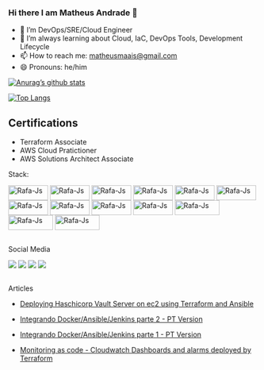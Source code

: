 ### Hi there I am Matheus Andrade 👋

- 🔭 I’m DevOps/SRE/Cloud Engineer
- 🌱 I’m always learning about Cloud, IaC, DevOps Tools, Development Lifecycle
- 📫 How to reach me: matheusmaais@gmail.com
- 😄 Pronouns: he/him

[![Anurag’s github stats](https://github-readme-stats.vercel.app/api?username=matheusmaais)](https://github.com/matheusmaais)

[![Top Langs](https://github-readme-stats.vercel.app/api/top-langs/?username=matheusmaais&layout=compact)](https://github.com/matheusmaais)

## Certifications

- Terraform Associate
- AWS Cloud Pratictioner
- AWS Solutions Architect Associate
  
  
<div>
  
  Stack:
  
  <img align="center" alt="Rafa-Js" height="30" width="80" src="https://img.shields.io/badge/AWS-%23FF9900.svg?style=for-the-badge&logo=amazon-aws&logoColor=white">
  <img align="center" alt="Rafa-Js" height="30" width="80" src="https://img.shields.io/badge/GoogleCloud-%234285F4.svg?style=for-the-badge&logo=google-cloud&logoColor=white">
  <img align="center" alt="Rafa-Js" height="30" width="80" src="https://img.shields.io/badge/azure-%230072C6.svg?style=for-the-badge&logo=azure-devops&logoColor=white">
  <img align="center" alt="Rafa-Js" height="30" width="80" src="https://img.shields.io/badge/DigitalOcean-%230167ff.svg?style=for-the-badge&logo=digitalOcean&logoColor=white">
  <img align="center" alt="Rafa-Js" height="30" width="80" src="https://img.shields.io/badge/terraform-%235835CC.svg?style=for-the-badge&logo=terraform&logoColor=white">
  <img align="center" alt="Rafa-Js" height="30" width="80" src="https://img.shields.io/badge/kubernetes-%23326ce5.svg?style=for-the-badge&logo=kubernetes&logoColor=white">
  <img align="center" alt="Rafa-Js" height="30" width="80" src="https://img.shields.io/badge/ansible-%231A1918.svg?style=for-the-badge&logo=ansible&logoColor=white">
  <img align="center" alt="Rafa-Js" height="30" width="80" src="https://img.shields.io/badge/docker-%230db7ed.svg?style=for-the-badge&logo=docker&logoColor=white">
   <img align="center" alt="Rafa-Js" height="30" width="80" src="https://img.shields.io/badge/Linux-FCC624?style=for-the-badge&logo=linux&logoColor=black">
   <img align="center" alt="Rafa-Js" height="30" width="80" src="https://img.shields.io/badge/Ubuntu-E95420?style=for-the-badge&logo=ubuntu&logoColor=white">
  <img align="center" alt="Rafa-Js" height="30" width="90" src="https://img.shields.io/badge/githubactions-%232671E5.svg?style=for-the-badge&logo=githubactions&logoColor=white">
  
  
  <img align="center" alt="Rafa-Js" height="30" width="90" src="https://img.shields.io/badge/git-%23F05033.svg?style=for-the-badge&logo=git&logoColor=white">
 
  
  <img align="center" alt="Rafa-Js" height="30" width="90" src="https://img.shields.io/badge/VisualStudioCode-0078d7.svg?style=for-the-badge&logo=visual-studio-code&logoColor=white">
  
 
  
 
  </div>
  
##

<div> 
  
  Social Media
  
  <a href="https://instagram.com/matheusmaais" target="_blank"><img src="https://img.shields.io/badge/-Instagram-%23E4405F?style=for-the-badge&logo=instagram&logoColor=white" target="_blank"></a>
  <a href = "mailto:matheusmaais@gmail.com"><img src="https://img.shields.io/badge/-Gmail-%23333?style=for-the-badge&logo=gmail&logoColor=white" target="_blank"></a>
  <a href="https://www.linkedin.com/in/matheusandradeti" target="_blank"><img src="https://img.shields.io/badge/-LinkedIn-%230077B5?style=for-the-badge&logo=linkedin&logoColor=white" target="_blank"></a>
  <a href="https://matheusmaais.medium.com/" target="_blank"><img src="https://img.shields.io/badge/Medium-%23000000.svg?style=for-the-badge&logo=Medium&logoColor=white" target="_blank"></a>
</div>
 

##  
<div>
  Articles

* [Deploying Haschicorp Vault Server on ec2 using Terraform and Ansible](https://www.linkedin.com/post/edit/6731973626888884225/ "deploying-a-hashicorp-vault-server-on-a-aws-ec2-instance-with-terraform-and-ansible")

* [Integrando Docker/Ansible/Jenkins parte 2 - PT Version](https://matheusmaais.medium.com/integrando-terraform-ansible-docker-jenkins-e-aws-parte-2-7b088e5d72d4)
* [Integrando Docker/Ansible/Jenkins parte 1 - PT Version](https://matheusmaais.medium.com/integrando-terraform-ansible-docker-jenkins-e-aws-3ead8e88bf80)
* [Monitoring as code - Cloudwatch Dashboards and alarms deployed by Terraform](https://www.linkedin.com/posts/matheusandradeti_github-matheusmaaisterraform-observability-activity-6823660979520385024-WMqy)  
  
  </div>
